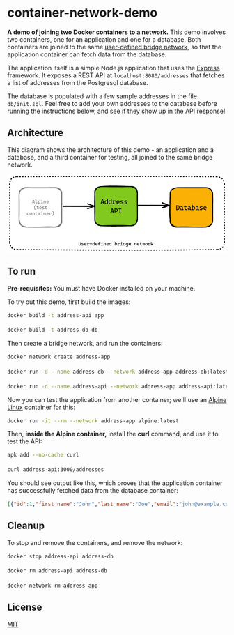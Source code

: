 # container-network-demo

**A demo of joining two Docker containers to a network.** This demo involves two containers, one for an application and one for a database. Both containers are joined to the same [user-defined bridge network][bridge], so that the application container can fetch data from the database.

The application itself is a simple Node.js application that uses the [Express](https://expressjs.com/) framework. It exposes a REST API at `localhost:8080/addresses` that fetches a list of addresses from the Postgresql database. 

The database is populated with a few sample addresses in the file `db/init.sql`. Feel free to add your own addresses to the database before running the instructions below, and see if they show up in the API response!

## Architecture

This diagram shows the architecture of this demo - an application and a database, and a third container for testing, all joined to the same bridge network.

<img src="./architecture.png">

## To run

**Pre-requisites:** You must have Docker installed on your machine.

To try out this demo, first build the images:

```bash
docker build -t address-api app

docker build -t address-db db
```

Then create a bridge network, and run the containers:

```bash
docker network create address-app

docker run -d --name address-db --network address-app address-db:latest

docker run -d --name address-api --network address-app address-api:latest
```

Now you can test the application from another container; we'll use an [Alpine Linux][alpine] container for this:

```bash
docker run -it --rm --network address-app alpine:latest
```

Then, **inside the Alpine container,** install the **curl** command, and use it to test the API:

```bash
apk add --no-cache curl

curl address-api:3000/addresses
```

You should see output like this, which proves that the application container has successfully fetched data from the database container:

```json
[{"id":1,"first_name":"John","last_name":"Doe","email":"john@example.com","phone":"555-555-5555"},{"id":2,"first_name":"Jane","last_name":"Doe","email":"jane@example.com","phone":"555-555-5557"},{"id":3,"first_name":"Susan","last_name":"Smith","email":"susan@example.com","phone":"555-555-5558"},{"id":4,"first_name":"Bob","last_name":"Smith","email":"bob@example.com","phone":"555-555-5559"}]
```

## Cleanup

To stop and remove the containers, and remove the network:

```bash
docker stop address-api address-db

docker rm address-api address-db

docker network rm address-app
```

## License

[MIT][license]

[alpine]: https://alpinelinux.org/
[bridge]: https://docs.docker.com/network/bridge/
[license]: LICENSE
